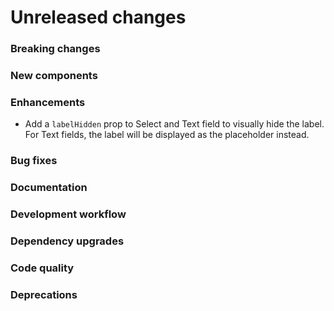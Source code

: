 # Unreleased changes

### Breaking changes

### New components

### Enhancements

- Add a `labelHidden` prop to Select and Text field to visually hide the label. For Text
  fields, the label will be displayed as the placeholder instead.

### Bug fixes

### Documentation

### Development workflow

### Dependency upgrades

### Code quality

### Deprecations
